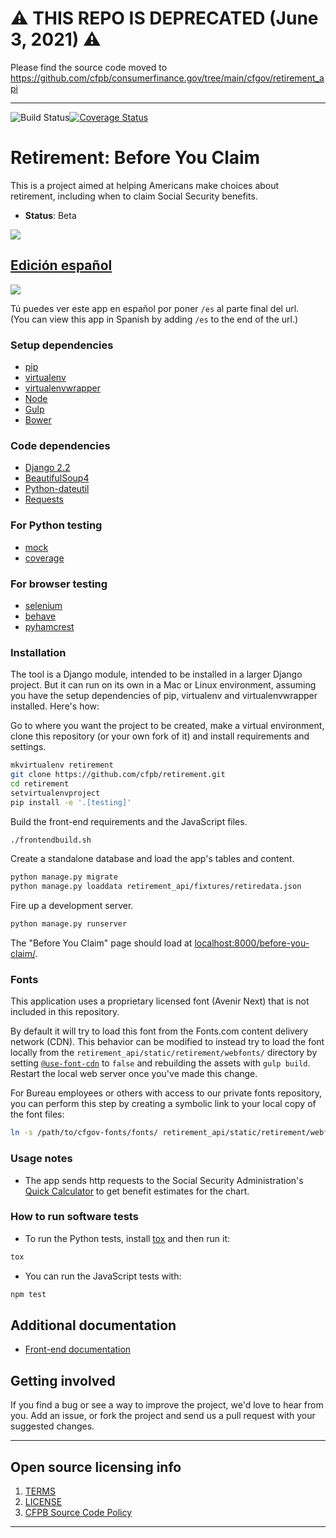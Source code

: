 # :warning: THIS REPO IS DEPRECATED (June 3, 2021) :warning:

Please find the source code moved to https://github.com/cfpb/consumerfinance.gov/tree/main/cfgov/retirement_api

---

![Build Status](https://github.com/cfpb/retirement/workflows/ci/badge.svg)[![Coverage Status](https://coveralls.io/repos/cfpb/retirement/badge.svg)](https://coveralls.io/r/cfpb/retirement)

# Retirement: Before You Claim

This is a project aimed at helping Americans make choices about retirement, including when to claim Social Security benefits.
  - **Status**: Beta

![](retirement_screenshot.png)


## [Edición español](http://www.consumerfinance.gov/retirement/before-you-claim/es/)

![](spanish_screenshot.png)

Tú puedes ver este app en español por poner `/es` al parte final del url.  
(You can view this app in Spanish by adding `/es` to the end of the url.)


### Setup dependencies
 * [pip](https://pypi.python.org/pypi/pip)
 * [virtualenv](https://virtualenv.pypa.io/en/latest/)
 * [virtualenvwrapper](https://virtualenvwrapper.readthedocs.org/en/latest/)
 * [Node](http://nodejs.org/)
 * [Gulp](http://gulpjs.com/)
 * [Bower](https://bower.io/)

### Code dependencies
 * [Django 2.2](https://docs.djangoproject.com/en/2.2/)
 * [BeautifulSoup4](http://www.crummy.com/software/BeautifulSoup/bs4/doc/)
 * [Python-dateutil](https://dateutil.readthedocs.org/en/latest/)
 * [Requests](http://docs.python-requests.org/en/latest/)

### For Python testing
 * [mock](https://mock.readthedocs.org/en/latest/)
 * [coverage](http://nedbatchelder.com/code/coverage/)

### For browser testing
* [selenium](http://selenium.googlecode.com/svn/trunk/docs/api/py/index.html)
* [behave](http://pythonhosted.org/behave/)
* [pyhamcrest](https://pyhamcrest.readthedocs.org/)

### Installation
The tool is a Django module, intended to be installed in a larger Django project. But it can run on its own in a Mac or Linux environment, assuming you have the setup dependencies of pip, virtualenv and virtualenvwrapper installed. Here's how:

Go to where you want the project to be created, make a virtual environment, clone this repository (or your own fork of it) and install requirements and settings.
```bash
mkvirtualenv retirement
git clone https://github.com/cfpb/retirement.git
cd retirement
setvirtualenvproject
pip install -e '.[testing]'
```

Build the front-end requirements and the JavaScript files.
```bash
./frontendbuild.sh
```

Create a standalone database and load the app's tables and content.
```bash
python manage.py migrate
python manage.py loaddata retirement_api/fixtures/retiredata.json
```

Fire up a development server.
```bash
python manage.py runserver
```

The "Before You Claim" page should load at [localhost:8000/before-you-claim/](http://localhost:8000/before-you-claim).

### Fonts
This application uses a proprietary licensed font (Avenir Next) that is not included in this repository.

By default it will try to load this font from the Fonts.com content delivery network (CDN).
This behavior can be modified to instead try to load the font locally from
the `retirement_api/static/retirement/webfonts/` directory by setting
[`@use-font-cdn`](https://github.com/cfpb/retirement/blob/main/src/css/main.less#L29)
to `false` and rebuilding the assets with `gulp build`. Restart the local web server
once you've made this change.

For Bureau employees or others with access to our private fonts repository,
you can perform this step by creating a symbolic link to your local copy of
the font files:

```sh
ln -s /path/to/cfgov-fonts/fonts/ retirement_api/static/retirement/webfonts
```

### Usage notes
- The app sends http requests to the Social Security Administration's [Quick Calculator](http://www.ssa.gov/OACT/quickcalc/index.html) to get benefit estimates for the chart.

### How to run software tests
- To run the Python tests, install [tox](https://tox.readthedocs.io/en/latest/) and then run it:

```bash
tox
```

- You can run the JavaScript tests with:

```bash
npm test
```

## Additional documentation
* [Front-end documentation](front-end.md)

## Getting involved
If you find a bug or see a way to improve the project, we'd love to hear from you.
Add an issue, or fork the project and send us a pull request with your suggested changes.

----

## Open source licensing info
1. [TERMS](TERMS.md)
2. [LICENSE](LICENSE)
3. [CFPB Source Code Policy](https://github.com/cfpb/source-code-policy/)


----
